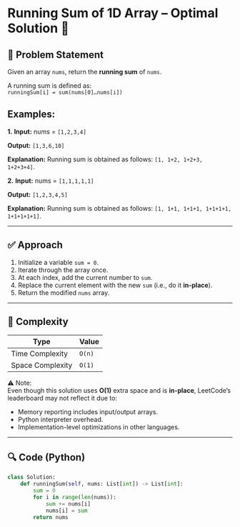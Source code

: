 # Running Sum of 1D Array – Optimal Solution 🚀

## 🧠 Problem Statement
Given an array `nums`, return the **running sum** of `nums`.

A running sum is defined as:  
`runningSum[i] = sum(nums[0]…nums[i])`

## Examples:
**1.**
**Input:** nums = `[1,2,3,4]`

**Output:** `[1,3,6,10]`

**Explanation:** Running sum is obtained as follows: `[1, 1+2, 1+2+3, 1+2+3+4]`.


**2.**
**Input:** nums = `[1,1,1,1,1]`

**Output:** `[1,2,3,4,5]`

**Explanation:** Running sum is obtained as follows: `[1, 1+1, 1+1+1, 1+1+1+1, 1+1+1+1+1]`.

---

## ✅ Approach

1. Initialize a variable `sum = 0`.
2. Iterate through the array once.
3. At each index, add the current number to `sum`.
4. Replace the current element with the new `sum` (i.e., do it **in-place**).
5. Return the modified `nums` array.

---

## 🧮 Complexity

| Type              | Value     |
|-------------------|-----------|
| Time Complexity   | `O(n)`    |
| Space Complexity  | `O(1)`    |

⚠ Note:  
Even though this solution uses **O(1)** extra space and is **in-place**, LeetCode’s leaderboard may not reflect it due to:
- Memory reporting includes input/output arrays.
- Python interpreter overhead.
- Implementation-level optimizations in other languages.

---

## 🔍 Code (Python)

```python
class Solution:
    def runningSum(self, nums: List[int]) -> List[int]:
        sum = 0
        for i in range(len(nums)):
            sum += nums[i]
            nums[i] = sum
        return nums
